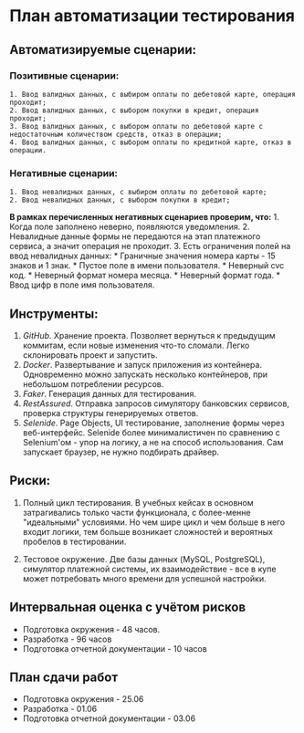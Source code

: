 # План автоматизации тестирования
## Автоматизируемые сценарии: 
### Позитивные сценарии:
    1. Ввод валидных данных, с выбиром оплаты по дебетовой карте, операция проходит; 
    2. Ввод валидных данных, с выбором покупки в кредит, операция проходит; 
    3. Ввод валидных данных, с выбором оплаты по дебетовой карте с недостаточным количеством средств, отказ в операции; 
    4. Ввод валидных данных, с выбором оплаты по кредитной карте, отказ в операции.
    
### Негативные сценарии: 
    1. Ввод невалидных данных, с выбиром оплаты по дебетовой карте;
    2. Ввод невалидных данных, с выбором покупки в кредит; 
    
**В рамках перечисленных негативных сценариев проверим, что:**
    1. Когда поле заполнено неверно, появляются уведомления.
    2. Невалидные данные формы не передаются на этап платежного сервиса, а значит операция не проходит.
    3. Есть ограничения полей на ввод невалидных данных: 
        * Граничные значения номера карты - 15 знаков  и 1 знак.
        * Пустое поле в имени пользователя.
        * Неверный cvc код.
        * Неверный формат номера месяца.
        * Неверный формат года.
        * Ввод цифр в поле имя пользователя.
        
## Инструменты: 
1. *GitHub*.
Хранение проекта. Позволяет вернуться к предыдущим коммитам, если новые изменения что-то сломали. Легко склонировать проект и запустить.
1. *Docker*.
Развертывание и запуск приложения из контейнера. Одновременно можно запускать несколько контейнеров, при небольшом потреблении ресурсов.
1. *Faker*.
Генерация данных для тестирования. 
1. *RestAssured*.
Отправка запросов симулятору банковских сервисов, проверка структуры генерируемых ответов. 
1. *Selenide*.
Page Objects, UI тестирование, заполнение формы через веб-интерфейс. Selenide более минималистичен по сравнению с Selenium'ом - упор на логику, а не на способ использования. Сам запускает браузер, не нужно подбирать драйвер. 

## Риски: 
1. Полный цикл тестирования. 
В учебных кейсах в основном затрагивались только части функционала, с более-менне "идеальными" условиями. Но чем шире цикл и чем больше в него входит логики, тем больше возникает сложностей и вероятных пробелов в тестировании.

1. Тестовое окружение.
Две базы данных (MySQL, PostgreSQL), симулятор платежной системы, их взаимодействие - все в купе может потребовать много времени для успешной настройки.
  
## Интервальная оценка с учётом рисков
   * Подготовка окружения - 48 часов. 
   * Разработка - 96 часов
   * Подготовка отчетной документации -  10 часов 
  
## План сдачи работ
   * Подготовка окружения - 25.06  
   * Разработка - 01.06
   * Подготовка отчетной документации - 03.06